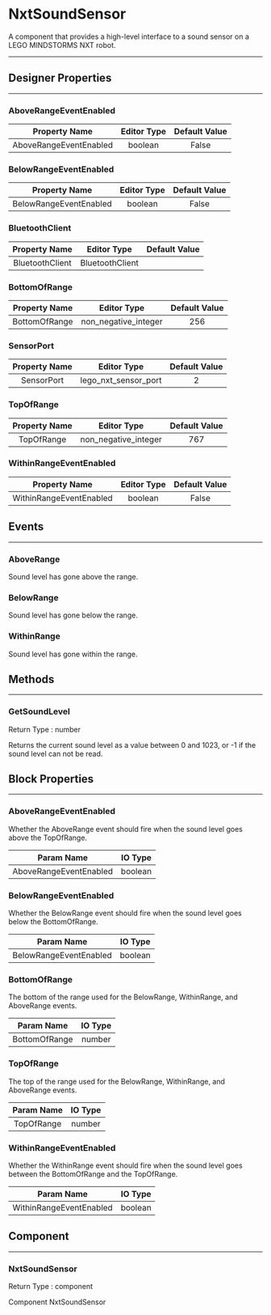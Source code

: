 <!--
  Copyright © 2013-2021 AIIE-ADL, All rights reserved
  Released under the Apache License, Version 2.0
  http://www.apache.org/licenses/LICENSE-2.0
-->

# NxtSoundSensor

A component that provides a high-level interface to a sound sensor on a LEGO MINDSTORMS NXT robot.

---

## Designer Properties

---

### AboveRangeEventEnabled

|      Property Name     | Editor Type | Default Value |
| :--------------------: | :---------: | :-----------: |
| AboveRangeEventEnabled |   boolean   |     False     |

### BelowRangeEventEnabled

|      Property Name     | Editor Type | Default Value |
| :--------------------: | :---------: | :-----------: |
| BelowRangeEventEnabled |   boolean   |     False     |

### BluetoothClient

|  Property Name  |   Editor Type   | Default Value |
| :-------------: | :-------------: | :-----------: |
| BluetoothClient | BluetoothClient |               |

### BottomOfRange

| Property Name |      Editor Type     | Default Value |
| :-----------: | :------------------: | :-----------: |
| BottomOfRange | non_negative_integer |      256      |

### SensorPort

| Property Name |      Editor Type     | Default Value |
| :-----------: | :------------------: | :-----------: |
|   SensorPort  | lego_nxt_sensor_port |       2       |

### TopOfRange

| Property Name |      Editor Type     | Default Value |
| :-----------: | :------------------: | :-----------: |
|   TopOfRange  | non_negative_integer |      767      |

### WithinRangeEventEnabled

|      Property Name      | Editor Type | Default Value |
| :---------------------: | :---------: | :-----------: |
| WithinRangeEventEnabled |   boolean   |     False     |

## Events

---

### AboveRange

<div block-type = "component_event" component-selector = "NxtSoundSensor" event-selector = "AboveRange" id = "nxtsoundsensor-aboverange"></div>

Sound level has gone above the range.

### BelowRange

<div block-type = "component_event" component-selector = "NxtSoundSensor" event-selector = "BelowRange" id = "nxtsoundsensor-belowrange"></div>

Sound level has gone below the range.

### WithinRange

<div block-type = "component_event" component-selector = "NxtSoundSensor" event-selector = "WithinRange" id = "nxtsoundsensor-withinrange"></div>

Sound level has gone within the range.

## Methods

---

### GetSoundLevel

<div block-type = "component_method" component-selector = "NxtSoundSensor" method-selector = "GetSoundLevel" id = "nxtsoundsensor-getsoundlevel"></div>

Return Type : number

Returns the current sound level as a value between 0 and 1023, or -1 if the sound level can not be read.

## Block Properties

---

### AboveRangeEventEnabled

<div block-type = "component_set_get" component-selector = "NxtSoundSensor" property-selector = "AboveRangeEventEnabled" property-type = "get" id = "get-nxtsoundsensor-aboverangeeventenabled"></div>

<div block-type = "component_set_get" component-selector = "NxtSoundSensor" property-selector = "AboveRangeEventEnabled" property-type = "set" id = "set-nxtsoundsensor-aboverangeeventenabled"></div>

Whether the AboveRange event should fire when the sound level goes above the TopOfRange.

|       Param Name       | IO Type |
| :--------------------: | :-----: |
| AboveRangeEventEnabled | boolean |

### BelowRangeEventEnabled

<div block-type = "component_set_get" component-selector = "NxtSoundSensor" property-selector = "BelowRangeEventEnabled" property-type = "get" id = "get-nxtsoundsensor-belowrangeeventenabled"></div>

<div block-type = "component_set_get" component-selector = "NxtSoundSensor" property-selector = "BelowRangeEventEnabled" property-type = "set" id = "set-nxtsoundsensor-belowrangeeventenabled"></div>

Whether the BelowRange event should fire when the sound level goes below the BottomOfRange.

|       Param Name       | IO Type |
| :--------------------: | :-----: |
| BelowRangeEventEnabled | boolean |

### BottomOfRange

<div block-type = "component_set_get" component-selector = "NxtSoundSensor" property-selector = "BottomOfRange" property-type = "get" id = "get-nxtsoundsensor-bottomofrange"></div>

<div block-type = "component_set_get" component-selector = "NxtSoundSensor" property-selector = "BottomOfRange" property-type = "set" id = "set-nxtsoundsensor-bottomofrange"></div>

The bottom of the range used for the BelowRange, WithinRange, and AboveRange events.

|   Param Name  | IO Type |
| :-----------: | :-----: |
| BottomOfRange |  number |

### TopOfRange

<div block-type = "component_set_get" component-selector = "NxtSoundSensor" property-selector = "TopOfRange" property-type = "get" id = "get-nxtsoundsensor-topofrange"></div>

<div block-type = "component_set_get" component-selector = "NxtSoundSensor" property-selector = "TopOfRange" property-type = "set" id = "set-nxtsoundsensor-topofrange"></div>

The top of the range used for the BelowRange, WithinRange, and AboveRange events.

| Param Name | IO Type |
| :--------: | :-----: |
| TopOfRange |  number |

### WithinRangeEventEnabled

<div block-type = "component_set_get" component-selector = "NxtSoundSensor" property-selector = "WithinRangeEventEnabled" property-type = "get" id = "get-nxtsoundsensor-withinrangeeventenabled"></div>

<div block-type = "component_set_get" component-selector = "NxtSoundSensor" property-selector = "WithinRangeEventEnabled" property-type = "set" id = "set-nxtsoundsensor-withinrangeeventenabled"></div>

Whether the WithinRange event should fire when the sound level goes between the BottomOfRange and the TopOfRange.

|        Param Name       | IO Type |
| :---------------------: | :-----: |
| WithinRangeEventEnabled | boolean |

## Component

---

### NxtSoundSensor

<div block-type = "component_component_block" component-selector = "NxtSoundSensor" id = "component-nxtsoundsensor"></div>

Return Type : component

Component NxtSoundSensor

